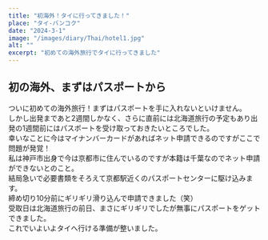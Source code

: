 ```yaml
---
title: "初海外！タイに行ってきました！"
place: "タイ-バンコク"
date: "2024-3-1"
image: "/images/diary/Thai/hotel1.jpg"
alt: ""
excerpt: "初めての海外旅行でタイに行ってきました"
---
```


## 初の海外、まずはパスポートから
ついに初めての海外旅行！まずはパスポートを手に入れないといけません。  
しかし出発まであと2週間しかなく、さらに直前には北海道旅行の予定もあり出発の1週間前にはパスポートを受け取っておきたいところでした。  
幸いなことに今はマイナンバーカードがあればネット申請できるのですがここで問題が発覚！  
私は神戸市出身で今は京都市に住んでいるのですが本籍は千葉なのでネット申請ができないとのこと。  
結局急いで必要書類をそろえて京都駅近くのパスポートセンターに駆け込みます。  
締め切り10分前にギリギリ滑り込んで申請できました（笑）  
受取日は北海道旅行の前日、まさにギリギリでしたが無事にパスポートをゲットできました。  
これでいよいよタイへ行ける準備が整いました。  